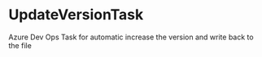 # UpdateVersionTask
Azure Dev Ops Task for automatic increase the version and write back to the file
